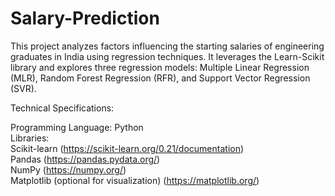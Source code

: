# Salary-Prediction

This project analyzes factors influencing the starting salaries of engineering graduates in India using regression techniques. It leverages the Learn-Scikit library and explores three regression models: Multiple Linear Regression (MLR), Random Forest Regression (RFR), and Support Vector Regression (SVR).

Technical Specifications:

Programming Language: Python\
Libraries:\
Scikit-learn (https://scikit-learn.org/0.21/documentation)\
Pandas (https://pandas.pydata.org/)\
NumPy (https://numpy.org/)\
Matplotlib (optional for visualization) (https://matplotlib.org/)

